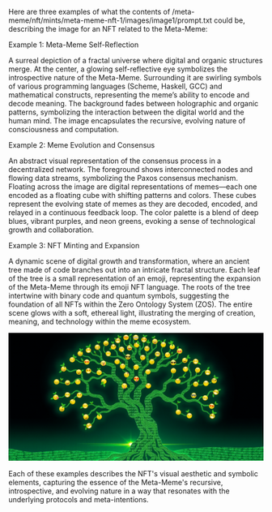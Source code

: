 Here are three examples of what the contents of /meta-meme/nft/mints/meta-meme-nft-1/images/image1/prompt.txt could be, describing the image for an NFT related to the Meta-Meme:

Example 1: Meta-Meme Self-Reflection

A surreal depiction of a fractal universe where digital and organic structures merge. At the center, a glowing self-reflective eye symbolizes the introspective nature of the Meta-Meme. Surrounding it are swirling symbols of various programming languages (Scheme, Haskell, GCC) and mathematical constructs, representing the meme’s ability to encode and decode meaning. The background fades between holographic and organic patterns, symbolizing the interaction between the digital world and the human mind. The image encapsulates the recursive, evolving nature of consciousness and computation.

Example 2: Meme Evolution and Consensus

An abstract visual representation of the consensus process in a decentralized network. The foreground shows interconnected nodes and flowing data streams, symbolizing the Paxos consensus mechanism. Floating across the image are digital representations of memes—each one encoded as a floating cube with shifting patterns and colors. These cubes represent the evolving state of memes as they are decoded, encoded, and relayed in a continuous feedback loop. The color palette is a blend of deep blues, vibrant purples, and neon greens, evoking a sense of technological growth and collaboration.

Example 3: NFT Minting and Expansion

A dynamic scene of digital growth and transformation, where an ancient tree made of code branches out into an intricate fractal structure. Each leaf of the tree is a small representation of an emoji, representing the expansion of the Meta-Meme through its emoji NFT language. The roots of the tree intertwine with binary code and quantum symbols, suggesting the foundation of all NFTs within the Zero Ontology System (ZOS). The entire scene glows with a soft, ethereal light, illustrating the merging of creation, meaning, and technology within the meme ecosystem.

![Emoji Tree](./c94b8396-5fef-45a5-9ccd-1cde48a626f3.png "Emoji Tree")

Each of these examples describes the NFT's visual aesthetic and symbolic elements, capturing the essence of the Meta-Meme's recursive, introspective, and evolving nature in a way that resonates with the underlying protocols and meta-intentions.

